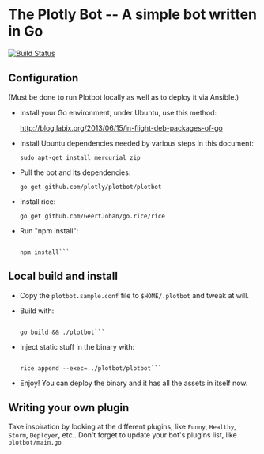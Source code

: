 # The Plotly Bot -- A simple bot written in Go

[![Build Status](https://drone.io/github.com/plotly/plotbot/status.png)](https://drone.io/github.com/plotly/plotbot/latest)


## Configuration

(Must be done to run Plotbot locally as well as to deploy it via Ansible.)

* Install your Go environment, under Ubuntu, use this method:

    http://blog.labix.org/2013/06/15/in-flight-deb-packages-of-go

* Install Ubuntu dependencies needed by various steps in this document:

    ```sudo apt-get install mercurial zip```

* Pull the bot and its dependencies:

    ```go get github.com/plotly/plotbot/plotbot```

* Install rice:

    ```go get github.com/GeertJohan/go.rice/rice```

* Run "npm install":

    ```cd $GOPATH/src/github.com/plotly/plotbot/web

    npm install```

## Local build and install

* Copy the `plotbot.sample.conf` file to `$HOME/.plotbot` and tweak at will.

* Build with:

    ```cd $GOPATH/src/github.com/plotly/plotbot/plotbot

    go build && ./plotbot```

* Inject static stuff in the binary with:

    ```cd $GOPATH/src/github.com/plotly/plotbot/web

    rice append --exec=../plotbot/plotbot```

* Enjoy! You can deploy the binary and it has all the assets in itself now.


## Writing your own plugin

Take inspiration by looking at the different plugins, like `Funny`,
`Healthy`, `Storm`, `Deployer`, etc..  Don't forget to update your
bot's plugins list, like `plotbot/main.go`
